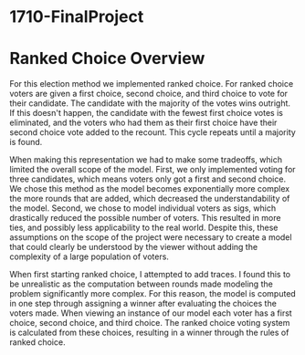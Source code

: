 # 1710-FinalProject



# Ranked Choice Overview

For this election method we implemented ranked choice. For ranked choice voters are given a first choice, second choice, and third choice to vote for their candidate. The candidate with the majority of the votes wins outright. If this doesn't happen, the candidate with the fewest first choice votes is eliminated, and the voters who had them as their first choice have their second choice vote added to the recount. This cycle repeats until a majority is found.

When making this representation we had to make some tradeoffs, which limited the overall scope of the model. First, we only implemented voting for three candidates, which means voters only got a first and second choice. We chose this method as the model becomes exponentially more complex the more rounds that are added, which decreased the understandability of the model. Second, we chose to model individual voters as sigs, which drastically reduced the possible number of voters. This resulted in more ties, and possibly less applicability to the real world. Despite this, these assumptions on the scope of the project were necessary to create a model that could clearly be understood by the viewer without adding the complexity of a large population of voters.

When first starting ranked choice, I attempted to add traces. I found this to be unrealistic as the computation between rounds made modeling the problem significantly more complex. For this reason, the model is computed in one step through assigning a winner after evaluating the choices the voters made. When viewing an instance of our model each voter has a first choice, second choice, and third choice. The ranked choice voting system is calculated from these choices, resulting in a winner through the rules of ranked choice.

